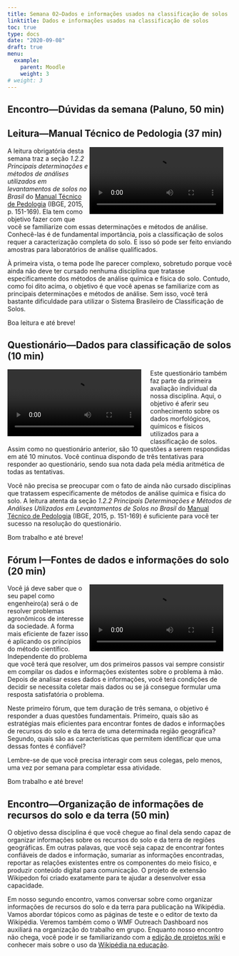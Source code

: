 ```yaml
---
title: Semana 02—Dados e informações usados na classificação de solos
linktitle: Dados e informações usados na classificação de solos
toc: true
type: docs
date: "2020-09-08"
draft: true
menu:
  example:
    parent: Moodle
    weight: 3
# weight: 3
---
```


## Encontro—Dúvidas da semana (Paluno, 50 min)

## Leitura—Manual Técnico de Pedologia (37 min)

<!-- Descrição -->

<video width="300" style="float: right; margin: 0 20px 5px 0;" controls>
<source src="https://cloud.utfpr.edu.br/index.php/s/ZVVYvhtY2tT1b6F/download" type="video/mp4">
</video>

A leitura obrigatória desta semana traz a seção _1.2.2 Principais determinações e métodos de análises utilizados em levantamentos de solos no Brasil_ do [Manual Técnico de Pedologia](https://biblioteca.ibge.gov.br/visualizacao/livros/liv95017.pdf) (IBGE, 2015, p. 151-169). Ela tem como objetivo fazer com que você se familiarize com essas determinações e métodos de análise. Conhecê-las é de fundamental importância, pois a classificação de solos requer a caracterização completa do solo. E isso só pode ser feito enviando amostras para laboratórios de análise qualificados.

À primeira vista, o tema pode lhe parecer complexo, sobretudo porque você ainda não deve ter cursado nenhuma disciplina que tratasse especificamente dos métodos de análise química e física do solo. Contudo, como foi dito acima, o objetivo é que você apenas se familiarize com as principais determinações e métodos de análise. Sem isso, você terá bastante dificuldade para utilizar o Sistema Brasileiro de Classificação de Solos.

Boa leitura e até breve!

## Questionário—Dados para classificação de solos (10 min)

<!-- Descrição -->

<video width="300" style="float: left; margin: 0 20px 5px 0;" controls>
<source src="https://cloud.utfpr.edu.br/index.php/s/5p7ugEDpAx5nP6y/download" type="video/mp4">
</video>

Este questionário também faz parte da primeira avaliação individual da nossa disciplina. Aqui, o objetivo é aferir seu conhecimento sobre os dados morfológicos, químicos e físicos utilizados para a classificação de solos. Assim como no questionário anterior, são 10 questões a serem respondidas em até 10 minutos. Você continua dispondo de três tentativas para responder ao questionário, sendo sua nota dada pela média aritmética de todas as tentativas.

Você não precisa se preocupar com o fato de ainda não cursado disciplinas que tratassem especificamente de métodos de análise química e física do solo. A leitura atenta da seção _1.2.2 Principais Determinações e Métodos de Análises Utilizados em Levantamentos de Solos no Brasil_ do [Manual Técnico de Pedologia](https://biblioteca.ibge.gov.br/visualizacao/livros/liv95017.pdf) (IBGE, 2015, p. 151-169) é suficiente para você ter sucesso na resolução do questionário.

Bom trabalho e até breve!

## Fórum I—Fontes de dados e informações do solo (20 min)

<!-- Duração: de 3 semanas -->

<!-- Descrição -->

<video width="300" style="float: right; margin: 0 20px 5px 0;" controls>
<source src="https://cloud.utfpr.edu.br/index.php/s/UIlbZUJOyEUCLCK/download" type="video/mp4">
</video>

Você já deve saber que o seu papel como engenheiro(a) será o de resolver problemas agronômicos de interesse da sociedade. A forma mais eficiente de fazer isso é aplicando os princípios do método científico. Independente do problema que você terá que resolver, um dos primeiros passos vai sempre consistir em compilar os dados e informações existentes sobre o problema à mão. Depois de analisar esses dados e informações, você terá condições de decidir se necessita coletar mais dados ou se já consegue formular uma resposta satisfatória o problema.

Neste primeiro fórum, que tem duração de três semana, o objetivo é responder a duas questões fundamentais. Primeiro, quais são as estratégias mais eficientes para encontrar fontes de dados e informações de recursos do solo e da terra de uma determinada região geográfica? Segundo, quais são as características que permitem identificar que uma dessas fontes é confiável?

Lembre-se de que você precisa interagir com seus colegas, pelo menos, uma vez por semana para completar essa atividade.

Bom trabalho e até breve!

## Encontro—Organização de informações de recursos do solo e da terra (50 min)

<!-- Descrição -->

O objetivo dessa disciplina é que você chegue ao final dela sendo capaz de organizar informações sobre os recursos do solo e da terra de regiões geográficas. Em outras palavas, que você seja capaz de encontrar fontes confiáveis de dados e informação, sumariar as informações encontradas, reportar as relações existentes entre os componentes do meio físico, e produzir conteúdo digital para comunicação. O projeto de extensão Wikipedon foi criado exatamente para te ajudar a desenvolver essa capacidade.

Em nosso segundo encontro, vamos conversar sobre como organizar informações de recursos do solo e da terra para publicação na Wikipédia. Vamos abordar tópicos como as páginas de teste e o editor de texto da Wikipédia. Veremos também como o WMF Outreach Dashboard nos auxiliará na organização do trabalho em grupo. Enquanto nosso encontro não chega, você pode ir se familiarizando com a [edição de projetos wiki](https://pt.wikiversity.org/wiki/Ajuda:Como_editar_em_um_projeto_Wiki) e conhecer mais sobre o uso da [Wikipédia na educação](https://pt.wikiversity.org/wiki/Oficinas_Wikimedia_%26_Educa%C3%A7%C3%A3o).